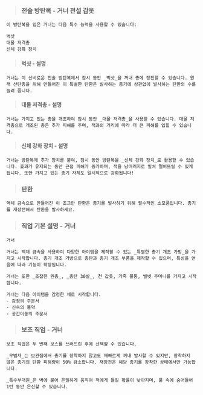 > ### 전술 방탄복 - 거너 전설 갑옷

    이 방탄복을 입은 거너는 다음 특수 능력을 사용할 수 있습니다: 

    벅샷
    대물 저격총
    신체 강화 장치

> #### 벅샷 - 설명
    거너는 이 신비로운 전술 방탄복에서 잠시 동안 _벅샷_을 꺼내 총에 장전할 수 있습니다. 원래 산탄총을 위해 만들어진 이 특별한 탄환은 발사하는 총기에 상관없이 발사하는 탄환의 수를 늘려 줍니다.

> #### 대물 저격총 - 설명
    거너는 가지고 있는 총을 개조하여 잠시 동안 _대물 저격총_을 사용할 수 있습니다. 대물 저격총으로 개조된 총은 추가 피해를 주며, 적과의 거리에 따라 더 큰 피해를 입힐 수 있습니다.

> #### 신체 강화 장치 - 설명
    거너는 방탄복에 추가 장치를 붙여, 잠시 동안 방탄복을 _신체 강화 장치_로 활용할 수 있습니다. 효과가 유지되는 동안 근접 피해가 증가하며, 적을 낭떠러지로 밀쳐 떨어뜨릴 수 있게 됩니다. 또한 가지고 있는 총기 자체도 일시적으로 강화됩니다!



> ### 탄환
    액체 금속으로 만들어진 이 조그만 탄환은 총기를 발사하기 위해 필수적인 소모품입니다. 총기를 재장전해서 탄환을 발사하세요.



> ### 직업 기본 설명 - 거너
    거너

    거너는 액체 금속을 사용하여 다양한 아이템을 제작할 수 있는 _특별한 총기 개조 가방_을 가지고 시작합니다. 총기 개조 가방으로 총탄과 총기 개조 부품을 제작할 수 있으며, 특성을 얻음에 따라 기능이 확장됩니다.

    거너는 또한 _조잡한 권총_, _총탄 30발_, 천 갑옷, 가죽 물통, 벨벳 주머니를 가지고 시작합니다.

    거너는 다음 아이템을 감정한 채로 시작합니다.
    - 감정의 주문서
    - 신속의 물약
    - 공간이동의 주문서



> ### 보조 직업 - 거너

    보조 직업은 두 번째 보스를 쓰러뜨린 후에 선택할 수 있습니다.

    _무법자_는 보관집에서 총기를 장착하지 않고도 재빠르게 꺼내 발사할 수 있지만, 장착하지 않은 총기의 탄환 피해량이 50% 감소합니다. 재장전은 해당 총기를 장착한 상태에서만 가능합니다.

    _특수부대원_은 벽에 붙어 은밀하게 움직여 적에게 들킬 확률이 낮아지며, 풀 속에 숨어들어 1턴 동안 은신할 수 있습니다.
